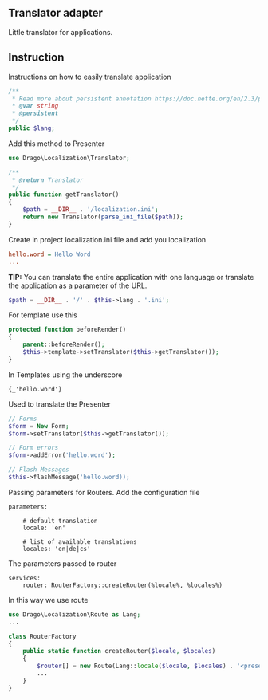 ## Translator adapter
Little translator for applications.

## Instruction
Instructions on how to easily translate application
```php
/**
 * Read more about persistent annotation https://doc.nette.org/en/2.3/presenters#toc-persistent-parameters
 * @var string
 * @persistent
 */
public $lang;
```
Add this method to Presenter
```php
use Drago\Localization\Translator;

/**
 * @return Translator
 */
public function getTranslator()
{
	$path = __DIR__ . '/localization.ini';
	return new Translator(parse_ini_file($path));
}
```

Create in project localization.ini file and add you localization
```ini
hello.word = Hello Word
...
```

**TIP:**
You can translate the entire application with one language or translate the application
as a parameter of the URL.

```php
$path = __DIR__ . '/' . $this->lang . '.ini';
```

For template use this
```php
protected function beforeRender()
{
	parent::beforeRender();
	$this->template->setTranslator($this->getTranslator());
}
```

In Templates using the underscore
```latte
{_'hello.word'}
```

Used to translate the Presenter
```php
// Forms
$form = New Form;
$form->setTranslator($this->getTranslator());

// Form errors
$form->addError('hello.word');

// Flash Messages
$this->flashMessage('hello.word));
```

Passing parameters for Routers.
Add the configuration file
```neon
parameters:

	# default translation
	locale: 'en'

	# list of available translations
	locales: 'en|de|cs'

```
The parameters passed to router

```neon
services:
	router: RouterFactory::createRouter(%locale%, %locales%)
```

In this way we use route
```php
use Drago\Localization\Route as Lang;
...

class RouterFactory
{
	public static function createRouter($locale, $locales)
	{
		$router[] = new Route(Lang::locale($locale, $locales) . '<presenter>/<action>[/<id>]', 'Presenter:action');
		...
	}
}
```
